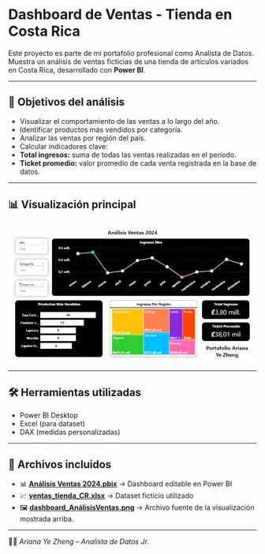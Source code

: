 # Dashboard de Ventas - Tienda en Costa Rica

Este proyecto es parte de mi portafolio profesional como Analista de Datos. 
Muestra un análisis de ventas ficticias de una tienda de artículos variados en Costa Rica, desarrollado con **Power BI**.

---

## 📌 Objetivos del análisis
- Visualizar el comportamiento de las ventas a lo largo del año.
- Identificar productos más vendidos por categoría.
- Analizar las ventas por región del país.
- Calcular indicadores clave:
- **Total ingresos:** suma de todas las ventas realizadas en el período.
- **Ticket promedio:** valor promedio de cada venta registrada en la base de datos.


---

## 📊 Visualización principal
![Dashboard de Ventas](/Análisis%20Ventas/dashboard_AnálisisVentas.png)

---

## 🛠️ Herramientas utilizadas
- Power BI Desktop
- Excel (para dataset)
- DAX (medidas personalizadas)

---

## 📂 Archivos incluidos
- 📊 **[Análisis Ventas 2024.pbix](Análisis%20Ventas/Análisis%20Ventas%202024.pbix)** → Dashboard editable en Power BI  
- 📈 **[ventas_tienda_CR.xlsx](Análisis%20Ventas/ventas_tienda_CR.xlsx)** → Dataset ficticio utilizado
- 🖼️ **[dashboard_AnálisisVentas.png](dashboard_AnálisisVentas.png)** → Archivo fuente de la visualización mostrada arriba.

---

👩‍💻 *Ariana Ye Zheng – Analista de Datos Jr.*
